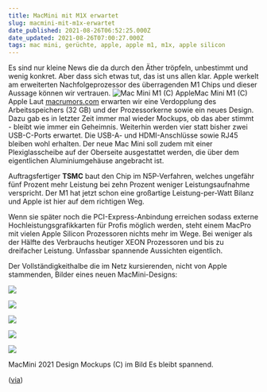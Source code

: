 ```yaml
---
title: MacMini mit M1X erwartet
slug: macmini-mit-m1x-erwartet
date_published: 2021-08-26T06:52:25.000Z
date_updated: 2021-08-26T07:00:27.000Z
tags: mac mini, gerüchte, apple, apple m1, m1x, apple silicon
---
```


Es sind nur kleine News die da durch den Äther tröpfeln, unbestimmt und wenig konkret. Aber dass sich etwas tut, das ist uns allen klar. Apple werkelt am erweiterten Nachfolgeprozessor des überragenden M1 Chips und dieser Aussage können wir vertrauen.
![Mac Mini M1 (C) Apple](__GHOST_URL__/content/images/2021/08/159048-288822-288821_rc-1.jpg)Mac Mini M1 (C) Apple
Laut [macrumors.com](https://www.macrumors.com/2021/08/22/gurman-high-end-mac-mini-this-fall/) erwarten wir eine Verdopplung des Arbeitsspeichers (32 GB) und der Prozessorkerne sowie ein neues Design. Dazu gab es in letzter Zeit immer mal wieder Mockups, ob das aber stimmt - bleibt wie immer ein Geheimnis.
Weiterhin werden vier statt bisher zwei USB-C-Ports erwartet. Die USB-A- und HDMI-Anschlüsse sowie RJ45 bleiben wohl erhalten. Der neue Mac Mini soll zudem mit einer Plexiglasscheibe auf der Oberseite ausgestattet werden, die über dem eigentlichen Aluminiumgehäuse angebracht ist.

Auftragsfertiger **TSMC** baut den Chip im N5P-Verfahren, welches ungefähr fünf Prozent mehr Leistung bei zehn Prozent weniger Leistungsaufnahme verspricht. Der M1 hat jetzt schon eine großartige Leistung-per-Watt Bilanz und Apple ist hier auf dem richtigen Weg.

Wenn sie später noch die PCI-Express-Anbindung erreichen sodass externe Hochleistungsgrafikkarten für Profis möglich werden, steht einem MacPro mit vielen Apple Silicon Prozessoren nichts mehr im Wege. Bei weniger als der Hälfte des Verbrauchs heutiger XEON Prozessoren und bis zu dreifacher Leistung. Unfassbar spannende Aussichten eigentlich.

Der Vollständigkeithalbe die im Netz kursierenden, nicht von Apple stammenden, Bilder eines neuen MacMini-Designs:

![](__GHOST_URL__/content/images/2021/08/mac-mini-render-back.jpg.jpeg)

![](__GHOST_URL__/content/images/2021/08/mac-mini-render-back2.jpg.jpeg)

![](__GHOST_URL__/content/images/2021/08/mac-mini-render-bottom.jpg.jpeg)

![](__GHOST_URL__/content/images/2021/08/mac-mini-render-pro-display.jpg.jpeg)

![](__GHOST_URL__/content/images/2021/08/mac-mini-render-top.jpg.jpeg)

MacMini 2021 Design Mockups (C) im Bild
Es bleibt spannend.

([via](https://www.golem.de/news/apple-neuer-mac-mini-mit-m1x-chip-soll-bald-kommen-2108-159048.html))

